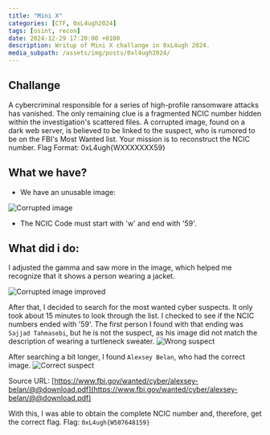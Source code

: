 ```yaml
---
title: "Mini X"
categories: [CTF, 0xL4ugh2024]
tags: [osint, recon]
date: 2024-12-29 17:20:00 +0100
description: Writup of Mini X challange in 0xL4ugh 2024.
media_subpath: /assets/img/posts/0xl4ugh2024/   
---
```

## Challange
A cybercriminal responsible for a series of high-profile ransomware attacks has vanished. The only remaining clue is a fragmented NCIC number hidden within the investigation's scattered files. A corrupted image, found on a dark web server, is believed to be linked to the suspect, who is rumored to be on the FBI's Most Wanted list. Your mission is to reconstruct the NCIC number. Flag Format: 0xL4ugh{WXXXXXXX59}

## What we have? 
- We have an unusable image:

![Corrupted image](0xl4ugh2024-corruptedImage.jpg)

- The NCIC Code must start with 'w' and end with '59'.

## What did i do: 
I adjusted the gamma and saw more in the image, which helped me recognize that it shows a person wearing a jacket.

![Corrupted image improved](0xl4ugh2024-corruptedImageImproved.jpg)

After that, I decided to search for the most wanted cyber suspects. It only took about 15 minutes to look through the list. I checked to see if the NCIC numbers ended with '59'. The first person I found with that ending was `Sajjad Tahmasebi`, but he is not the suspect, as his image did not match the description of wearing a turtleneck sweater.
![Wrong suspect](0xl4ugh2024-wrongSuspect.png.png)

After searching a bit longer, I found `Alexsey Belan`, who had the correct image.
![Correct suspect](0xl4ugh2024-correctSuspect.png)

Source URL: [https://www.fbi.gov/wanted/cyber/alexsey-belan/@@download.pdf](https://www.fbi.gov/wanted/cyber/alexsey-belan/@@download.pdf)

With this, I was able to obtain the complete NCIC number and, therefore, get the correct flag.
Flag: `0xL4ugh{W507648159}`
